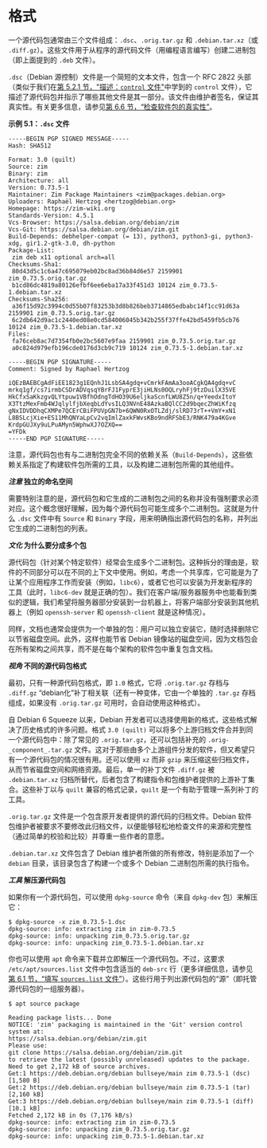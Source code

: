 # 格式

一个源代码包通常由三个文件组成：`.dsc`、`.orig.tar.gz` 和 `.debian.tar.xz`（或 `.diff.gz`）。这些文件用于从程序的源代码文件（用编程语言编写）创建二进制包（即上面提到的 `.deb` 文件）。

`.dsc`（Debian 源控制）文件是一个简短的文本文件，包含一个 RFC 2822 头部（类似于我们在[第 5.2.1 节，"描述：`control` 文件"](https://www.debian.org/doc/manuals/debian-handbook/sect.source-package-structure.en.htmlsect.package-meta-information.en.html#sect.control)中学到的 `control` 文件），它描述了源代码包并指示了哪些其他文件是其一部分。该文件由维护者签名，保证其真实性。有关更多信息，请参见[第 6.6 节，“检查软件包的真实性”](https://www.debian.org/doc/manuals/debian-handbook/sect.source-package-structure.en.htmlsect.package-authentication.en.html)。

**示例 5.1：`.dsc` 文件**

```
-----BEGIN PGP SIGNED MESSAGE-----
Hash: SHA512

Format: 3.0 (quilt)
Source: zim
Binary: zim
Architecture: all
Version: 0.73.5-1
Maintainer: Zim Package Maintainers <zim@packages.debian.org>
Uploaders: Raphaël Hertzog <hertzog@debian.org>
Homepage: https://zim-wiki.org
Standards-Version: 4.5.1
Vcs-Browser: https://salsa.debian.org/debian/zim
Vcs-Git: https://salsa.debian.org/debian/zim.git
Build-Depends: debhelper-compat (= 13), python3, python3-gi, python3-xdg, gir1.2-gtk-3.0, dh-python
Package-List:
 zim deb x11 optional arch=all
Checksums-Sha1:
 80d43d5c1c6a47c695079eb02bc8ad36b84d6e57 2159901 zim_0.73.5.orig.tar.gz
 b1cd86dc4819a80126efbf6ee6eba17a33f451d3 10124 zim_0.73.5-1.debian.tar.xz
Checksums-Sha256:
 a36f15d92c3994c0d55b07f83253b3d8b826beb3714865edbabc14f1cc91d63a 2159901 zim_0.73.5.orig.tar.gz
 6c2db642d9ac1c2440ed08e0cd584006045b342b255f37ffe42bd5459fb5cb76 10124 zim_0.73.5-1.debian.tar.xz
Files:
 fa76ceb8ac7d7354fb0e2bc5607e9faa 2159901 zim_0.73.5.orig.tar.gz
 a0c824d979efb196cde0176d3cb9c719 10124 zim_0.73.5-1.debian.tar.xz

-----BEGIN PGP SIGNATURE-----
Comment: Signed by Raphael Hertzog

iQEzBAEBCgAdFiEE1823g1EQnhJ1LsbSA4gdq+vCmrkFAmAa3ooACgkQA4gdq+vC
mrkq1gf/cs7irmbCSDrADVqsqYBrFJ1FyprE3jiHLNs0OQLryhFj9tzDuilX35VE
HkCfxSaKkzgvQLYtpuw1VBfhOdngTdHO39U6eljkaScnfLWU8Z5n/q+YeedxItoY
X3TtzMexFmb4WJqlylfjbXeqbLdYvsILQ3NVnE48AzkaBQlCC2d9bqecZhWiKfzq
gNxIDVDDhqCXMPe7QCErCBiFPUVpGN7b+6QWN0RxOTLZdj/slRD73rT++VmY+xN1
L8BSLcjXie+ES11MhQNYaLpCv2vqImlZaxkFWvsKBo9ndRFSbE3/RNK479a4KGve
KrdpGUJXy9uLPuAMyn5WphwXJ7OZXQ==
=YFDk
-----END PGP SIGNATURE-----
```

注意，源代码包也有与二进制包完全不同的依赖关系（`Build-Depends`），这些依赖关系指定了构建软件包所需的工具，以及构建二进制包所需的其他组件。

**_注意_ 独立的命名空间**

需要特别注意的是，源代码包和它生成的二进制包之间的名称并没有强制要求必须对应。这个概念很好理解，因为每个源代码包可能生成多个二进制包。这就是为什么 `.dsc` 文件中有 `Source` 和 `Binary` 字段，用来明确指出源代码包的名称，并列出它生成的二进制包的列表。

**_文化_ 为什么要分成多个包**

源代码包（针对某个特定软件）经常会生成多个二进制包。这种拆分的理由是，软件的不同部分可以在不同的上下文中使用。例如，考虑一个共享库，它可能是为了让某个应用程序工作而安装（例如，`libc6`），或者它也可以安装为开发新程序的工具（此时，`libc6-dev` 就是正确的包）。我们在客户端/服务器服务中也能看到类似的逻辑，我们希望将服务器部分安装到一台机器上，将客户端部分安装到其他机器上（例如 `openssh-server` 和 `openssh-client` 就是这种情况）。

同样，文档也通常会提供为一个单独的包：用户可以独立安装它，随时选择删除它以节省磁盘空间。此外，这样也能节省 Debian 镜像站的磁盘空间，因为文档包会在所有架构之间共享，而不是在每个架构的软件包中重复包含文档。

**_视角_ 不同的源代码包格式**

最初，只有一种源代码包格式，即 `1.0` 格式，它将 `.orig.tar.gz` 存档与 `.diff.gz` “debian化”补丁相关联（还有一种变体，它由一个单独的 `.tar.gz` 存档组成，如果没有 `.orig.tar.gz` 可用时，会自动使用这种格式）。

自 Debian 6 Squeeze 以来，Debian 开发者可以选择使用新的格式，这些格式解决了历史格式的许多问题。格式 `3.0 (quilt)` 可以将多个上游归档文件合并到同一个源代码包中：除了常见的 `.orig.tar.gz`，还可以包括补充的 `.orig-_component_.tar.gz` 文件。这对于那些由多个上游组件分发的软件，但又希望只有一个源代码包的情况很有用。还可以使用 `xz` 而非 `gzip` 来压缩这些归档文件，从而节省磁盘空间和网络资源。最后，单一的补丁文件 `.diff.gz` 被 `.debian.tar.xz` 归档所替代，后者包含了构建指令和包维护者提供的上游补丁集合。这些补丁以与 `quilt` 兼容的格式记录，`quilt` 是一个有助于管理一系列补丁的工具。

`.orig.tar.gz` 文件是一个包含原开发者提供的源代码的归档文件。Debian 软件包维护者被要求不要修改此归档文件，以便能够轻松地检查文件的来源和完整性（通过简单的校验和比较）并尊重一些作者的意愿。

`.debian.tar.xz` 文件包含了 Debian 维护者所做的所有修改，特别是添加了一个 `debian` 目录，该目录包含了构建一个或多个 Debian 二进制包所需的执行指令。

**_工具_ 解压源代码包**

如果你有一个源代码包，可以使用 `dpkg-source` 命令（来自 `dpkg-dev` 包）来解压它：

```
$ dpkg-source -x zim_0.73.5-1.dsc
dpkg-source: info: extracting zim in zim-0.73.5
dpkg-source: info: unpacking zim_0.73.5.orig.tar.gz
dpkg-source: info: unpacking zim_0.73.5-1.debian.tar.xz
```

你也可以使用 `apt` 命令来下载并立即解压一个源代码包。不过，这要求 `/etc/apt/sources.list` 文件中包含适当的 `deb-src` 行（更多详细信息，请参见[第 6.1 节，“填写 `sources.list` 文件”](https://www.debian.org/doc/manuals/debian-handbook/sect.source-package-structure.en.htmlapt.en.html#sect.apt-sources.list)）。这些行用于列出源代码包的“源”（即托管源代码包的一组服务器）。

```
$ apt source package

Reading package lists... Done
NOTICE: 'zim' packaging is maintained in the 'Git' version control system at:
https://salsa.debian.org/debian/zim.git
Please use:
git clone https://salsa.debian.org/debian/zim.git
to retrieve the latest (possibly unreleased) updates to the package.
Need to get 2,172 kB of source archives.
Get:1 https://deb.debian.org/debian bullseye/main zim 0.73.5-1 (dsc) [1,580 B]
Get:2 https://deb.debian.org/debian bullseye/main zim 0.73.5-1 (tar) [2,160 kB]
Get:3 https://deb.debian.org/debian bullseye/main zim 0.73.5-1 (diff) [10.1 kB]
Fetched 2,172 kB in 0s (7,176 kB/s)
dpkg-source: info: extracting zim in zim-0.73.5
dpkg-source: info: unpacking zim_0.73.5.orig.tar.gz
dpkg-source: info: unpacking zim_0.73.5-1.debian.tar.xz
```